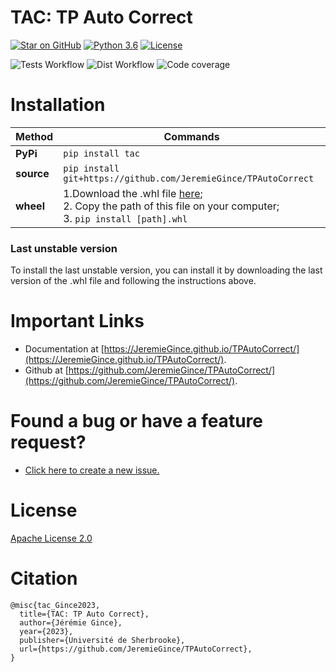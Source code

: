 # TAC: TP Auto Correct

[![Star on GitHub](https://img.shields.io/github/stars/JeremieGince/TPAutoCorrect.svg?style=social)](https://github.com/JeremieGince/TPAutoCorrect/stargazers)
[![Python 3.6](https://img.shields.io/badge/python-3.9-blue.svg)](https://www.python.org/downloads/release/python-390/)
[![License](https://img.shields.io/badge/License-Apache_2.0-blue.svg)](LICENSE)

![Tests Workflow](https://github.com/JeremieGince/TPAutoCorrect/actions/workflows/tests.yml/badge.svg)
![Dist Workflow](https://github.com/JeremieGince/TPAutoCorrect/actions/workflows/build_dist.yml/badge.svg)
![Code coverage](https://raw.githubusercontent.com/JeremieGince/TPAutoCorrect/coverage-badge/coverage.svg?raw=true)




# Installation

| Method     | Commands                                                                                                                                                                            |
|------------|-------------------------------------------------------------------------------------------------------------------------------------------------------------------------------------|
| **PyPi**   | `pip install tac`                                                                                                                                                                   |
| **source** | `pip install git+https://github.com/JeremieGince/TPAutoCorrect`                                                                                                                     |
| **wheel**  | 1.Download the .whl file [here](https://github.com/JeremieGince/TPAutoCorrect/tree/main/dist);<br> 2. Copy the path of this file on your computer; <br> 3. `pip install [path].whl` |


### Last unstable version
To install the last unstable version, you can install it by downloading the last version of the .whl file
and following the instructions above.



# Important Links
  - Documentation at [https://JeremieGince.github.io/TPAutoCorrect/](https://JeremieGince.github.io/TPAutoCorrect/).
  - Github at [https://github.com/JeremieGince/TPAutoCorrect/](https://github.com/JeremieGince/TPAutoCorrect/).




# Found a bug or have a feature request?
- [Click here to create a new issue.](https://github.com/JeremieGince/TPAutoCorrect/issues/new)



# License
[Apache License 2.0](LICENSE)



# Citation
```
@misc{tac_Gince2023,
  title={TAC: TP Auto Correct},
  author={Jérémie Gince},
  year={2023},
  publisher={Université de Sherbrooke},
  url={https://github.com/JeremieGince/TPAutoCorrect},
}
```

